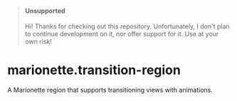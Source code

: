 > #### Unsupported
> Hi! Thanks for checking out this repository. Unfortunately, I don't plan to
> continue development on it, nor offer support for it. Use at your own risk!


marionette.transition-region
============================

A Marionette region that supports transitioning views with animations.
